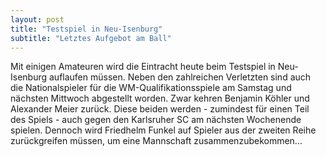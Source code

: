 ```yaml
---
layout: post
title: "Testspiel in Neu-Isenburg"
subtitle: "Letztes Aufgebot am Ball"
---
```


Mit einigen Amateuren wird die Eintracht heute beim Testspiel in Neu-Isenburg auflaufen müssen. Neben den zahlreichen Verletzten sind auch die Nationalspieler für die WM-Qualifikationsspiele am Samstag und nächsten Mittwoch abgestellt worden. Zwar kehren Benjamin Köhler und Alexander Meier zurück. Diese beiden werden - zumindest für einen Teil des Spiels - auch gegen den Karlsruher SC am nächsten Wochenende spielen. Dennoch wird Friedhelm Funkel auf Spieler aus der zweiten Reihe zurückgreifen müssen, um eine Mannschaft zusammenzubekommen...


